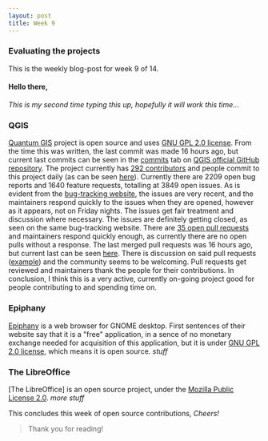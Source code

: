 ```yaml
---
layout: post
title: Week 9
---
```


### Evaluating the projects

This is the weekly blog-post for week 9 of 14.

#### Hello there,

*This is my second time typing this up, hopefully it will work this time...*

### QGIS

[Quantum GIS](https://qgis.org/en/site/) project is open source and uses [GNU GPL 2.0 license](https://github.com/qgis/QGIS/blob/master/COPYING). From the time this was written, the last commit was made 16 hours ago, but current last commits can be seen in the [commits](https://github.com/qgis/QGIS/commits/master) tab on [QGIS official GitHub repository](https://github.com/qgis/QGIS). The project currently has [292 contributors](https://github.com/qgis/QGIS/graphs/contributors) and people commit to this project daily (as can be seen [here](https://github.com/qgis/QGIS/graphs/commit-activity)). Currently there are 2209 open bug reports and 1640 feature requests, totalling at 3849 open issues. As is evident from the [bug-tracking website](https://issues.qgis.org/projects/qgis/issues?per_page=200), the issues are very recent, and the maintainers respond quickly to the issues when they are opened, however as it appears, not on Friday nights. The issues get fair treatment and discussion where necessary. The issues are definitely getting closed, as seen on the same bug-tracking website. There are [35 open pull requests](https://github.com/qgis/QGIS/pulls) and maintainers respond quickly enough, as currently there are no open pulls without a response. The last merged pull requests was 16 hours ago, but current last can be seen [here](https://github.com/qgis/QGIS/pulls?utf8=✓&q=is%3Apr+is%3Amerged). There is discussion on said pull requests ([example](https://github.com/qgis/QGIS/pull/7788)) and the community seems to be welcoming. Pull requests get reviewed and maintainers thank the people for their contributions. In conclusion, I think this is a very active, currently on-going project good for people contributing to and spending time on.

### Epiphany

[Epiphany](https://www.openhub.net/p/epiphany) is a web browser for GNOME desktop. First sentences of their website say that it is a "free" application, in a sence of no monetary exchange needed for acquisition of this application, but it is under [GNU GPL 2.0 license](https://www.openhub.net/licenses/gpl), which means it is open source. *stuff*

### The LibreOffice

[The LibreOffice] is an open source project, under the [Mozilla Public License 2.0](https://www.openhub.net/licenses/mozilla_public_2_0). *more stuff*

This concludes this week of open source contributions,
*Cheers!*

> Thank you for reading!

